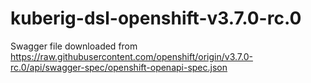 # kuberig-dsl-openshift-v3.7.0-rc.0

Swagger file downloaded from https://raw.githubusercontent.com/openshift/origin/v3.7.0-rc.0/api/swagger-spec/openshift-openapi-spec.json
